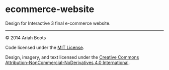# ecommerce-website

Design for Interactive 3 final e-commerce website.

---

© 2014 Ariah Boots

Code licensed under the [MIT License](LICENSE). 

Design, imagery, and text licensed under the [Creative Commons Attribution-NonCommercial-NoDerivatives 4.0 International](http://creativecommons.org/licenses/by-nc-nd/4.0/).
